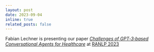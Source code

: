 ```yaml
---
layout: post
date: 2023-09-04
inline: true
related_posts: false
---
```


Fabian Lechner is presenting our paper [*Challenges of GPT‑3‑based Conversational Agents for Healthcare*](https://arxiv.org/pdf/2308.14641.pdf) at [RANLP 2023](http://ranlp.org/ranlp2023/index.php/pr01/)